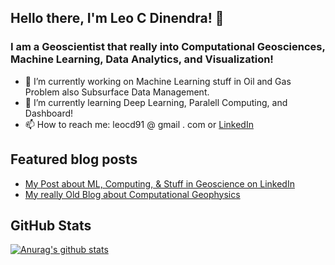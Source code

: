 ## Hello there, I'm Leo C Dinendra! 👋

### I am a Geoscientist that really into Computational Geosciences, Machine Learning, Data Analytics, and Visualization!
- 🔭 I’m currently working on Machine Learning stuff in Oil and Gas Problem also Subsurface Data Management.
- 🌱 I’m currently learning Deep Learning, Paralell Computing, and Dashboard!
- 📫 How to reach me: leocd91 @ gmail . com or [LinkedIn](https://www.linkedin.com/in/leo-c-0988727b/)

## Featured blog posts
- [My Post about ML, Computing, & Stuff in Geoscience on LinkedIn](https://www.linkedin.com/in/leo-c-0988727b/detail/recent-activity/shares/)
- [My really Old Blog about Computational Geophysics](http://redigitize.blogspot.com/)


## GitHub Stats
[![Anurag's github stats](https://github-readme-stats.vercel.app/api?username=leocd91&theme=blue-green&show_icons=true&custom_title= )](https://github.com/anuraghazra/github-readme-stats&count_private=true)

<!--
**leocd91/leocd91** is a ✨ _special_ ✨ repository because its `README.md` (this file) appears on your GitHub profile.

Here are some ideas to get you started:

- 🔭 I’m currently working on ...
- 🌱 I’m currently learning ...
- 👯 I’m looking to collaborate on ...
- 🤔 I’m looking for help with ...
- 💬 Ask me about ...
- 📫 How to reach me: ...
- 😄 Pronouns: ...
- ⚡ Fun fact: ...
-->
